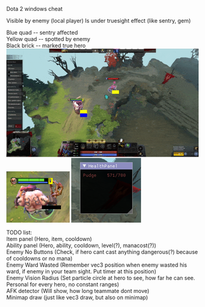 Dota 2 windows cheat

Visible by enemy (local player)
Is under truesight effect (like sentry, gem)

Blue quad -- sentry affected  
Yellow quad -- spotted by enemy  
Black brick -- marked true hero  
![til](demo.gif)  
![til](Screenshot_16.png)
![til](Screenshot_2.png)  


TODO list:   
Item panel           (Hero, item, cooldown)  
Ability panel        (Hero, ability, cooldown, level(?), manacost(?))  
Enemy No Buttons     (Check, if hero cant cast anything dangerous(?) because of cooldowns or no mana)  
Enemy Ward Wasted    (Remember vec3 position when enemy wasted his ward, if enemy in your team sight. Put timer at this position)  
Enemy Vision Radius  (Set particle circle at hero to see, how far he can see. Personal for every hero, no constant ranges)  
AFK detector         (Will show, how long teammate dont move)  
Minimap draw         (just like vec3 draw, but also on minimap)  
